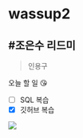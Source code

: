 # wassup2

#**조은수 리드미**
---

>인용구

오늘 할 일 :kissing_heart:
- [ ] SQL 복습
- [x] 깃허브 복습

<img src="https://img.shields.io/badge/아이콘내용-바탕색?style=flat&logo=로고이름&logoColor=white"/>
